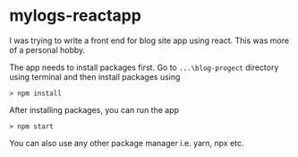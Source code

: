 # mylogs-reactapp
I was trying to write a front end for blog site app using react. This was more of a personal hobby.

The app needs to install packages first. Go to `...\blog-progect` directory using terminal and then install packages using

`> npm install`

After installing packages, you can run the app

`> npm start`

You can also use any other package manager i.e. yarn, npx etc.
